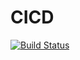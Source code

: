 # CICD
[![Build Status](https://app.travis-ci.com/itsshashank/CICD.svg?branch=main)](https://app.travis-ci.com/itsshashank/CICD)
